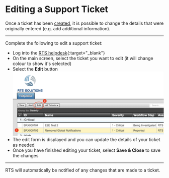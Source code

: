 # Editing a Support Ticket

Once a ticket has been [created](create), it is possible to change the details that were originally entered (e.g. add additional information).

___
Complete the following to edit a support ticket:

- Log into the [RTS helpdesk](https://helpdesk.rts-solutions.net){:target="_blank"}
- On the main screen, select the ticket you want to edit (it will change colour to show it's selected)
- Select the **Edit** button
![Edit Ticket Button](/assets/images/ticket-edit-button.png)
- The edit form is displayed and you can update the details of your ticket as needed
- Once you have finished editing your ticket, select **Save & Close** to save the changes

___
RTS will automatically be notified of any changes that are made to a ticket.
